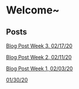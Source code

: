 # Welcome~

## Posts
[Blog Post Week 3, 02/17/20](https://noah-goldman.github.io/Blog-Post-3)


[Blog Post Week 2, 02/11/20](https://noah-goldman.github.io/Blog-Post-2)


[Blog Post Week 1, 02/03/20](http://noah-goldman.github.io/Blog-Post-1)


[01/30/20](http://noah-goldman.github.io/01-30-20)
